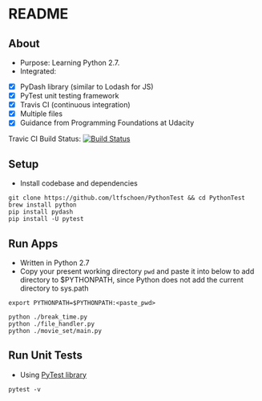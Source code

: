 README
============

About
-------
- Purpose: Learning Python 2.7.
- Integrated:

* [x] PyDash library (similar to Lodash for JS)
* [x] PyTest unit testing framework
* [x] Travis CI (continuous integration)
* [x] Multiple files
* [x] Guidance from Programming Foundations at Udacity

Travic CI Build Status: [![Build Status](https://api.travis-ci.org/ltfschoen/PythonTest.svg)](https://travis-ci.org/ltfschoen/PythonTest)

Setup
-------
- Install codebase and dependencies
```
git clone https://github.com/ltfschoen/PythonTest && cd PythonTest
brew install python
pip install pydash
pip install -U pytest
```

Run Apps
-------
- Written in Python 2.7
- Copy your present working directory `pwd` and paste it into below to add directory to $PYTHONPATH, since Python does not add the current directory to sys.path
```
export PYTHONPATH=$PYTHONPATH:<paste_pwd>
```

```
python ./break_time.py
python ./file_handler.py
python ./movie_set/main.py
```

Run Unit Tests
-------
- Using [PyTest library](http://doc.pytest.org/)
```
pytest -v
```